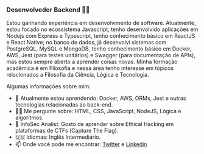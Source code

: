 ### Desenvolvedor Backend 👨‍💻

Estou ganhando experiência em desenvolvimento de software. Atualmente, estou focado no ecossistema Javascript, tenho desenvolvido aplicações em Nodejs com Express e Typescript, tenho conhecimento básico em ReactJS e React Native; no banco de dados, já desenvolvi sistemas com PostgreSQL, MySQL e MongoDB, tenho conhecimento básico em Docker, AWS, Jest (para testes unitários) e Swagger (para documentação de APIs), mas estou sempre aberto a aprender coisas novas. Minha formação acadêmica é em Filosofia e nessa área tenho interesse em tópicos relacionados a Filosofia da Ciência, Lógica e Tecnologia.

Algumas informações sobre mim:
- 🌱 Atualmente estou aprendendo: Docker, AWS, ORMs, Jest e outras tecnologias relacionadas ao back-end.
- 🕵️‍♂️ Me pergunte sobre: HTML, CSS, JavaScript, NodeJS, Lógica e algoritmos.
- 🏴 InfoSec Analist: Gosto de aprender sobre Ethical Hacking em plataformas de CTFs (Capture The Flag).
- 🇺🇸 Idiomas: Inglês Intermediário.
- 📫 Onde você pode me encontrar: [Twitter](https://twitter.com/Manfrinne_R00t) e [Linkedin](https://www.linkedin.com/in/manfrinne-ferreira-6033121a7/)


<!--
**Manfrinne/Manfrinne** is a ✨ _special_ ✨ repository because its `README.md` (this file) appears on your GitHub profile.

Here are some ideas to get you started:

- 🔭 I’m currently working on ...
- 🌱 I’m currently learning ...
- 👯 I’m looking to collaborate on ...
- 🤔 I’m looking for help with ...
- 💬 Ask me about ...
- 📫 How to reach me: ...
- 😄 Pronouns: ...
- ⚡ Fun fact: ...
-->
